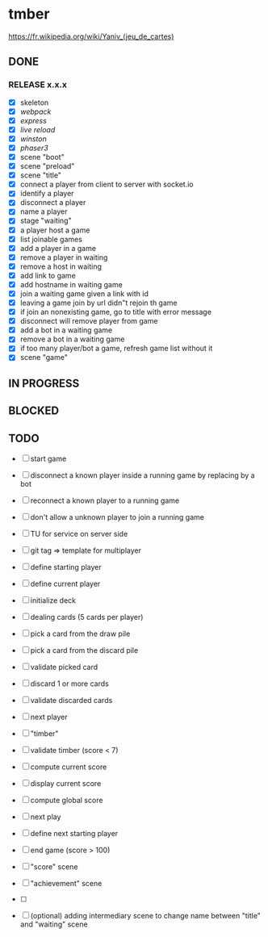 # tmber

https://fr.wikipedia.org/wiki/Yaniv_(jeu_de_cartes)

## DONE

### RELEASE x.x.x

- [x] skeleton
- [x] _webpack_
- [x] _express_
- [x] _live reload_
- [x] _winston_
- [x] _phaser3_
- [x] scene "boot"
- [x] scene "preload"
- [x] scene "title"
- [x] connect a player from client to server with socket.io
- [x] identify a player
- [x] disconnect a player
- [x] name a player
- [x] stage "waiting"
- [x] a player host a game
- [x] list joinable games
- [x] add a player in a game
- [x] remove a player in waiting
- [x] remove a host in waiting
- [x] add link to game
- [x] add hostname in waiting game
- [x] join a waiting game given a link with id
- [x] leaving a game join by url didn"t rejoin th game
- [x] if join an nonexisting game, go to title with error message
- [x] disconnect will remove player from game
- [x] add a bot in a waiting game
- [x] remove a bot in a waiting game
- [x] if too many player/bot a game, refresh game list without it
- [x] scene "game"

## IN PROGRESS


## BLOCKED

## TODO

- [ ] start game
- [ ] disconnect a known player inside a running game by replacing by a bot
- [ ] reconnect a known player to a running game
- [ ] don't allow a unknown player to join a running game
- [ ] TU for service on server side

- [ ] git tag => template for multiplayer

- [ ] define starting player
- [ ] define current player
- [ ] initialize deck
- [ ] dealing cards (5 cards per player)
- [ ] pick a card from the draw pile
- [ ] pick a card from the discard pile
- [ ] validate picked card
- [ ] discard 1 or more cards
- [ ] validate discarded cards
- [ ] next player
- [ ] "timber"
- [ ] validate timber (score < 7)
- [ ] compute current score
- [ ] display current score
- [ ] compute global score
- [ ] next play
- [ ] define next starting player
- [ ] end game (score > 100)
- [ ] "score" scene
- [ ] "achievement" scene
- [ ] 

- [ ] (optional) adding intermediary scene to change name between "title" and "waiting" scene